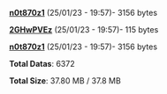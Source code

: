 [**n0t870z1**](/data/n0t870z1.txt) (25/01/23 - 19:57)- 3156 bytes

[**2GHwPVEz**](/data/2GHwPVEz.txt) (25/01/23 - 19:57)- 115 bytes

[**n0t870z1**](/data/n0t870z1.txt) (25/01/23 - 19:57)- 3156 bytes

**Total Datas**: 6372

**Total Size**: 37.80 MB / 37.8 MB
